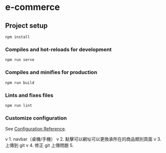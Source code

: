 # e-commerce

## Project setup

```
npm install
```

### Compiles and hot-reloads for development

```
npm run serve
```

### Compiles and minifies for production

```
npm run build
```

### Lints and fixes files

```
npm run lint
```

### Customize configuration

See [Configuration Reference](https://cli.vuejs.org/config/).

v 1. navbar（桌機/手機）
v 2. 點擊可以網址可以更換承所在的商品類別頁面
v 3.上傳到 git
v 4. 修正 git 上傳問題 5.
